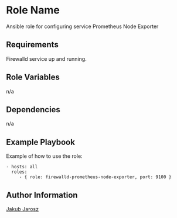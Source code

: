 Role Name
=========

Ansible role for configuring service Prometheus Node Exporter

Requirements
------------

Firewalld service up and running.

Role Variables
--------------

n/a

Dependencies
------------

n/a

Example Playbook
----------------

Example of how to use the role: 

    - hosts: all
      roles:
         - { role: firewalld-prometheus-node-exporter, port: 9100 }


Author Information
------------------

[Jakub Jarosz](https://twitter.com/qba73)



